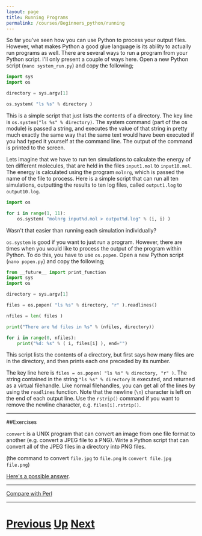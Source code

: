 ```yaml
---
layout: page
title: Running Programs
permalink: /courses/Beginners_python/running
---
```


So far you've seen how you can use Python to process your output files. However, what makes Python a good glue language is its ability to actually run programs as well. There are several ways to run a program from your Python script. I'll only present a couple of ways here. Open a new Python script (`nano system_run.py`) and copy the following;

```python
import sys
import os

directory = sys.argv[1]

os.system( "ls %s" % directory )
```

This is a simple script that just lists the contents of a directory. The key line is `os.system("ls %s" % directory)`. The system command (part of the os module) is passed a string, and executes the value of that string in pretty much exactly the same way that the same text would have been executed if you had typed it yourself at the command line. The output of the command is printed to the screen.

Lets imagine that we have to run ten simulations to calculate the energy of ten different molecules, that are held in the files `input1.mol` to `input10.mol`. The energy is calculated using the program `molnrg`, which is passed the name of the file to process. Here is a simple script that can run all ten simulations, outputting the results to ten log files, called `output1.log` to `output10.log`.

```python
import os

for i in range(1, 11):
    os.system( "molnrg input%d.mol > output%d.log" % (i, i) )
```

Wasn't that easier than running each simulation individually?

`os.system` is good if you want to just run a program. However, there are times when you would like to process the output of the program within Python. To do this, you have to use `os.popen`. Open a new Python script (`nano popen.py`) and copy the following;

```python
from __future__ import print_function
import sys
import os

directory = sys.argv[1]

files = os.popen( "ls %s" % directory, "r" ).readlines()

nfiles = len( files )

print("There are %d files in %s" % (nfiles, directory))

for i in range(0, nfiles):
    print("%d: %s" % ( i, files[i] ), end="")
```

This script lists the contents of a directory, but first says how many files are in the directory, and then prints each one preceded by its number.

The key line here is `files = os.popen( "ls %s" % directory, "r" )`. The string contained in the string `"ls %s" % directory` is executed, and returned as a virtual filehandle. Like normal filehandles, you can get all of the lines by using the `readlines` function. Note that the newline (`\n`) character is left on the end of each output line. Use the `rstrip()` command if you want to remove the newline character, e.g. `files[i].rstrip()`.

***

##Exercises

`convert` is a UNIX program that can convert an image from one file format to
another (e.g. convert a JPEG file to a PNG). Write a Python script that can convert 
all of the JPEG files in a directory into PNG files.

(the command to convert `file.jpg` to `file.png` is `convert file.jpg file.png`)

[Here's a possible answer](running_answer.md).

***

[Compare with Perl](../beginning_perl/running.md)

***

# [Previous](replacing.md) [Up](README.md) [Next](jobs.md)
